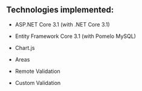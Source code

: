## Technologies implemented:

- ASP.NET Core 3.1 (with .NET Core 3.1)
- Entity Framework Core 3.1 (with Pomelo MySQL)

- Chart.js
- Areas
- Remote Validation
- Custom Validation